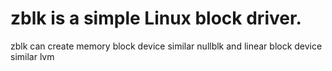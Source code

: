 # zblk is a simple Linux block driver.

zblk can create memory block device similar nullblk and linear block device similar lvm